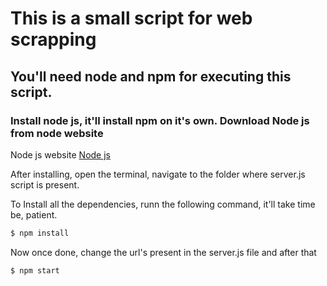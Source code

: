 # This is a small script for web scrapping

## You'll need node and npm for executing this script.

### Install node js, it'll install npm on it's own. Download Node js from node website

Node js website
[Node js](https://nodejs.org/en/download/)

After installing, open the terminal, navigate to the folder where server.js script is present.

To Install all the dependencies, runn the following command, it'll take time be, patient.

```sh
$ npm install
```

Now once done, change the url's present in the server.js file and after that

```sh
$ npm start
```
